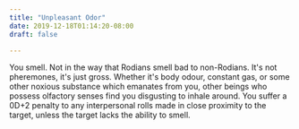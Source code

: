 ```yaml
---
title: "Unpleasant Odor"
date: 2019-12-18T01:14:20-08:00
draft: false

---
```


You smell. Not in the way that Rodians smell bad to non-Rodians. It's not pheremones, it's just gross. Whether it's body odour, constant gas, or some other noxious substance which emanates from you, other beings who possess olfactory senses find you disgusting to inhale around. You suffer a 0D+2 penalty to any interpersonal rolls made in close proximity to the target, unless the target lacks the ability to smell.